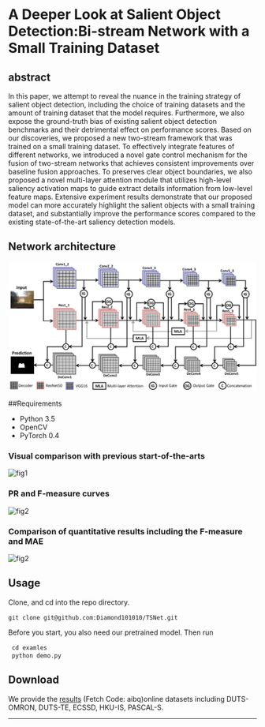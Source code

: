 # A Deeper Look at Salient Object Detection:Bi-stream Network with a Small Training Dataset

## abstract
In this paper, we attempt to reveal the nuance in the training strategy of salient object detection, including the choice of training datasets and the amount of training dataset that the model requires. Furthermore, we also expose the ground-truth bias of existing salient object detection benchmarks and their detrimental effect on performance scores. Based on our discoveries, we proposed a new two-stream framework that was trained on a small training dataset.  To effectively integrate features of different networks, we introduced a novel gate control mechanism for the fusion of two-stream networks that achieves consistent improvements over baseline fusion approaches. To preserves clear object boundaries, we also proposed a novel multi-layer attention module that utilizes high-level saliency activation maps to guide extract details information from low-level feature maps. Extensive experiment results demonstrate that our proposed model can more accurately highlight the salient objects with a small training dataset, and substantially improve the performance scores compared to the existing state-of-the-art saliency detection models.

## Network architecture

![fig1](./img/pipeline.jpg)


##Requirements
- Python 3.5
-  OpenCV
- PyTorch 0.4

### Visual comparison with previous start-of-the-arts

![fig1](./img/sal_maps.png)

### PR and F-measure curves
![fig2](./img/pr.png)

###  Comparison of quantitative results including the F-measure and MAE
![fig2](./img/tab.png)

## Usage
Clone, and cd into the repo directory. 


	
	git clone git@github.com:Diamond101010/TSNet.git
	
Before you start, you also need our pretrained model.
 Then run
 
	 cd examles
	 python demo.py
	 


## Download

We provide the [results](https://pan.baidu.com/s/1taDGV6TQnBK4wgihD1my3w) (Fetch Code: aibq)online datasets including DUTS-OMRON, DUTS-TE, ECSSD, HKU-IS, PASCAL-S. 
<hr>



